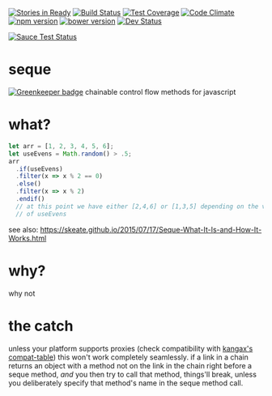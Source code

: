 [![Stories in Ready](https://badge.waffle.io/skeate/seque.png?label=ready&title=Ready)](https://waffle.io/skeate/seque)
[![Build Status](https://travis-ci.org/skeate/seque.svg?branch=master)](https://travis-ci.org/skeate/seque)
[![Test Coverage](https://codeclimate.com/github/skeate/seque/badges/coverage.svg)](https://codeclimate.com/github/skeate/seque/coverage)
[![Code Climate](https://codeclimate.com/github/skeate/seque/badges/gpa.svg)](https://codeclimate.com/github/skeate/seque)
[![npm version](https://badge.fury.io/js/seque.svg)](http://badge.fury.io/js/seque)
[![bower version](https://badge.fury.io/bo/seque.svg)](http://badge.fury.io/bo/seque)
[![Dev Status](https://david-dm.org/skeate/seque/dev-status.svg)](https://david-dm.org/skeate/seque#info=devDependencies&view=table)

[![Sauce Test Status](https://saucelabs.com/browser-matrix/seque-tests.svg)](https://saucelabs.com/u/seque-tests)

# seque

[![Greenkeeper badge](https://badges.greenkeeper.io/skeate/seque.svg)](https://greenkeeper.io/)
chainable control flow methods for javascript

# what?

```javascript
let arr = [1, 2, 3, 4, 5, 6];
let useEvens = Math.random() > .5;
arr
  .if(useEvens)
  .filter(x => x % 2 == 0)
  .else()
  .filter(x => x % 2)
  .endif()
  // at this point we have either [2,4,6] or [1,3,5] depending on the value
  // of useEvens
```

see also: https://skeate.github.io/2015/07/17/Seque-What-It-Is-and-How-It-Works.html

# why?

why not

# the catch

unless your platform supports proxies (check compatibility with [kangax's
compat-table](https://kangax.github.io/compat-table/es6/#Proxy)) this won't work
completely seamlessly. if a link in a chain returns an object with a method not
on the link in the chain right before a seque method, *and* you then try to call
that method, things'll break, unless you deliberately specify that method's name
in the seque method call.

